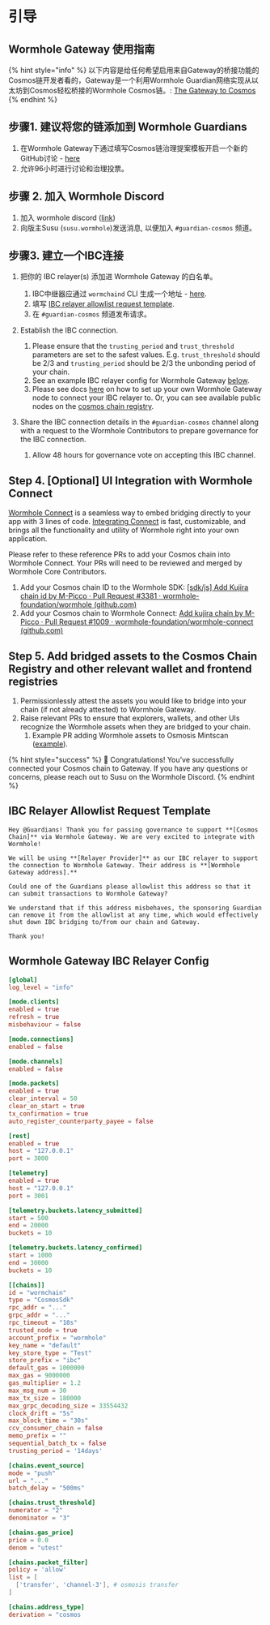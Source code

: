 # 引导

## Wormhole Gateway 使用指南

{% hint style="info" %}
以下内容是给任何希望启用来自Gateway的桥接功能的Cosmos链开发者看的，Gateway是一个利用Wormhole Guardian网络实现从以太坊到Cosmos轻松桥接的Wormhole Cosmos链。: [The Gateway to Cosmos](https://wormhole.com/gateway/)
{% endhint %}

## 步骤1. 建议将您的链添加到 Wormhole Guardians

1. 在Wormhole Gateway下通过填写Cosmos链治理提案模板开启一个新的GitHub讨论 - [here](https://github.com/wormhole-foundation/wormhole/discussions/new?category=gateway)
2. 允许96小时进行讨论和治理投票。

## 步骤 2. 加入 Wormhole Discord

1. 加入 wormhole discord ([link](https://discord.gg/wormholecrypto))
2. 向版主Susu (`susu.wormhole`)发送消息, 以便加入 `#guardian-cosmos` 频道。

## 步骤3. 建立一个IBC连接

1.  把你的 IBC relayer(s) 添加进 Wormhole Gateway 的白名单。

    1. IBC中继器应通过 `wormchaind` CLI 生成一个地址 - [here](https://github.com/wormhole-foundation/wormhole/tree/main/wormchain).
    2. 填写 [IBC relayer allowlist request template](onboard.md#ibc-relayer-allowlist-request-template).
    3. 在 `#guardian-cosmos` 频道发布请求。


2. Establish the IBC connection.
   1. Please ensure that the `trusting_period` and `trust_threshold` parameters are set to the safest values. E.g. `trust_threshold` should be 2/3 and `trusting_period` should be 2/3 the unbonding period of your chain.
   2. See an example IBC relayer config for Wormhole Gateway [below](onboard.md#wormhole-gateway-ibc-relayer-config).
   3. Please see docs [here](https://github.com/wormhole-foundation/wormhole/blob/main/wormchain/syncing.md) on how to set up your own Wormhole Gateway node to connect your IBC relayer to. Or, you can see available public nodes on the [cosmos chain registry](https://github.com/cosmos/chain-registry/blob/master/gateway/chain.json).
3. Share the IBC connection details in the `#guardian-cosmos` channel along with a request to the Wormhole Contributors to prepare governance for the IBC connection.
   1. Allow 48 hours for governance vote on accepting this IBC channel.

## Step 4. \[Optional] UI Integration with Wormhole Connect

[Wormhole Connect](https://wormhole.com/connect/) is a seamless way to embed bridging directly to your app with 3 lines of code. [Integrating Connect](https://wormhole-connect-builder.netlify.app/) is fast, customizable, and brings all the functionality and utility of Wormhole right into your own application.

Please refer to these reference PRs to add your Cosmos chain into Wormhole Connect. Your PRs will need to be reviewed and merged by Wormhole Core Contributors.

1. Add your Cosmos chain ID to the Wormhole SDK: [\[sdk/js\] Add Kujira chain id by M-Picco · Pull Request #3381 · wormhole-foundation/wormhole (github.com)](https://github.com/wormhole-foundation/wormhole/pull/3381/files)
2. Add your Cosmos chain to Wormhole Connect: [Add kujira chain by M-Picco · Pull Request #1009 · wormhole-foundation/wormhole-connect (github.com)](https://github.com/wormhole-foundation/wormhole-connect/pull/1009/files)

## Step 5. Add bridged assets to the Cosmos Chain Registry and other relevant wallet and frontend registries

1. Permissionlessly attest the assets you would like to bridge into your chain (if not already attested) to Wormhole Gateway.
2. Raise relevant PRs to ensure that explorers, wallets, and other UIs recognize the Wormhole assets when they are bridged to your chain.
   1. Example PR adding Wormhole assets to Osmosis Mintscan ([example](https://github.com/cosmostation/chainlist/pull/865)).

{% hint style="success" %}
🎉 Congratulations! You’ve successfully connected your Cosmos chain to Gateway. If you have any questions or concerns, please reach out to Susu on the Wormhole Discord.
{% endhint %}

## IBC Relayer Allowlist Request Template

```
Hey @Guardians! Thank you for passing governance to support **[Cosmos Chain]** via Wormhole Gateway. We are very excited to integrate with Wormhole!

We will be using **[Relayer Provider]** as our IBC relayer to support the connection to Wormhole Gateway. Their address is **[Wormhole Gateway address].** 

Could one of the Guardians please allowlist this address so that it can submit transactions to Wormhole Gateway?

We understand that if this address misbehaves, the sponsoring Guardian can remove it from the allowlist at any time, which would effectively shut down IBC bridging to/from our chain and Gateway.

Thank you!
```

## Wormhole Gateway IBC Relayer Config

```toml
[global]
log_level = "info"

[mode.clients]
enabled = true
refresh = true
misbehaviour = false

[mode.connections]
enabled = false

[mode.channels]
enabled = false

[mode.packets]
enabled = true
clear_interval = 50
clear_on_start = true
tx_confirmation = true
auto_register_counterparty_payee = false

[rest]
enabled = true
host = "127.0.0.1"
port = 3000

[telemetry]
enabled = true
host = "127.0.0.1"
port = 3001

[telemetry.buckets.latency_submitted]
start = 500
end = 20000
buckets = 10

[telemetry.buckets.latency_confirmed]
start = 1000
end = 30000
buckets = 10

[[chains]]
id = "wormchain"
type = "CosmosSdk"
rpc_addr = "..."
grpc_addr = "..."
rpc_timeout = "10s"
trusted_node = true
account_prefix = "wormhole"
key_name = "default"
key_store_type = "Test"
store_prefix = "ibc"
default_gas = 1000000
max_gas = 9000000
gas_multiplier = 1.2
max_msg_num = 30
max_tx_size = 180000
max_grpc_decoding_size = 33554432
clock_drift = "5s"
max_block_time = "30s"
ccv_consumer_chain = false
memo_prefix = ""
sequential_batch_tx = false
trusting_period = '14days'

[chains.event_source]
mode = "push"
url = "..."
batch_delay = "500ms"

[chains.trust_threshold]
numerator = "2"
denominator = "3"

[chains.gas_price]
price = 0.0
denom = "utest"

[chains.packet_filter]
policy = 'allow'
list = [
  ['transfer', 'channel-3'], # osmosis transfer
]

[chains.address_type]
derivation = "cosmos
```
